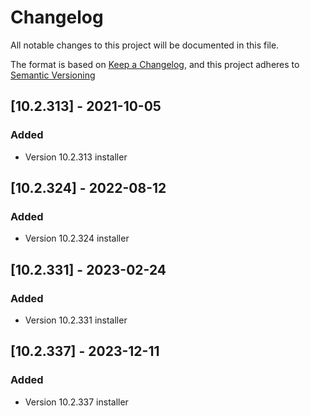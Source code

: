 # Changelog

All notable changes to this project will be documented in this file.

The format is based on [Keep a Changelog](https://keepachangelog.com/en/1.0.0/),
and this project adheres to [Semantic Versioning](https://semver.org/spec/v2.0.0.html)

## [10.2.313] - 2021-10-05

### Added

- Version 10.2.313 installer

## [10.2.324] - 2022-08-12

### Added

- Version 10.2.324 installer

## [10.2.331] - 2023-02-24

### Added

- Version 10.2.331 installer

## [10.2.337] - 2023-12-11

### Added

- Version 10.2.337 installer